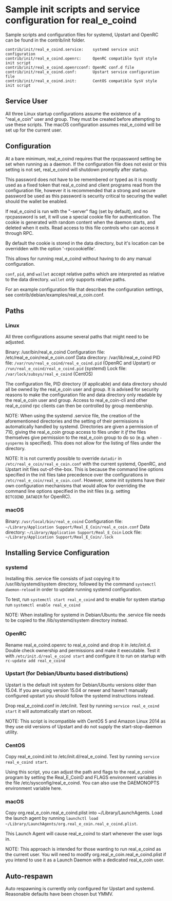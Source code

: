 Sample init scripts and service configuration for real_e_coind
==========================================================

Sample scripts and configuration files for systemd, Upstart and OpenRC
can be found in the contrib/init folder.

    contrib/init/real_e_coind.service:    systemd service unit configuration
    contrib/init/real_e_coind.openrc:     OpenRC compatible SysV style init script
    contrib/init/real_e_coind.openrcconf: OpenRC conf.d file
    contrib/init/real_e_coind.conf:       Upstart service configuration file
    contrib/init/real_e_coind.init:       CentOS compatible SysV style init script

Service User
---------------------------------

All three Linux startup configurations assume the existence of a "real_e_coin" user
and group.  They must be created before attempting to use these scripts.
The macOS configuration assumes real_e_coind will be set up for the current user.

Configuration
---------------------------------

At a bare minimum, real_e_coind requires that the rpcpassword setting be set
when running as a daemon.  If the configuration file does not exist or this
setting is not set, real_e_coind will shutdown promptly after startup.

This password does not have to be remembered or typed as it is mostly used
as a fixed token that real_e_coind and client programs read from the configuration
file, however it is recommended that a strong and secure password be used
as this password is security critical to securing the wallet should the
wallet be enabled.

If real_e_coind is run with the "-server" flag (set by default), and no rpcpassword is set,
it will use a special cookie file for authentication. The cookie is generated with random
content when the daemon starts, and deleted when it exits. Read access to this file
controls who can access it through RPC.

By default the cookie is stored in the data directory, but it's location can be overridden
with the option '-rpccookiefile'.

This allows for running real_e_coind without having to do any manual configuration.

`conf`, `pid`, and `wallet` accept relative paths which are interpreted as
relative to the data directory. `wallet` *only* supports relative paths.

For an example configuration file that describes the configuration settings,
see contrib/debian/examples/real_e_coin.conf.

Paths
---------------------------------

### Linux

All three configurations assume several paths that might need to be adjusted.

Binary:              /usr/bin/real_e_coind
Configuration file:  /etc/real_e_coin/real_e_coin.conf
Data directory:      /var/lib/real_e_coind
PID file:            `/var/run/real_e_coind/real_e_coind.pid` (OpenRC and Upstart) or `/run/real_e_coind/real_e_coind.pid` (systemd)
Lock file:           `/var/lock/subsys/real_e_coind` (CentOS)

The configuration file, PID directory (if applicable) and data directory
should all be owned by the real_e_coin user and group.  It is advised for security
reasons to make the configuration file and data directory only readable by the
real_e_coin user and group.  Access to real_e_coin-cli and other real_e_coind rpc clients
can then be controlled by group membership.

NOTE: When using the systemd .service file, the creation of the aforementioned
directories and the setting of their permissions is automatically handled by
systemd. Directories are given a permission of 710, giving the real_e_coin group
access to files under it _if_ the files themselves give permission to the
real_e_coin group to do so (e.g. when `-sysperms` is specified). This does not allow
for the listing of files under the directory.

NOTE: It is not currently possible to override `datadir` in
`/etc/real_e_coin/real_e_coin.conf` with the current systemd, OpenRC, and Upstart init
files out-of-the-box. This is because the command line options specified in the
init files take precedence over the configurations in
`/etc/real_e_coin/real_e_coin.conf`. However, some init systems have their own
configuration mechanisms that would allow for overriding the command line
options specified in the init files (e.g. setting `BITCOIND_DATADIR` for
OpenRC).

### macOS

Binary:              `/usr/local/bin/real_e_coind`
Configuration file:  `~/Library/Application Support/Real_E_Coin/real_e_coin.conf`
Data directory:      `~/Library/Application Support/Real_E_Coin`
Lock file:           `~/Library/Application Support/Real_E_Coin/.lock`

Installing Service Configuration
-----------------------------------

### systemd

Installing this .service file consists of just copying it to
/usr/lib/systemd/system directory, followed by the command
`systemctl daemon-reload` in order to update running systemd configuration.

To test, run `systemctl start real_e_coind` and to enable for system startup run
`systemctl enable real_e_coind`

NOTE: When installing for systemd in Debian/Ubuntu the .service file needs to be copied to the /lib/systemd/system directory instead.

### OpenRC

Rename real_e_coind.openrc to real_e_coind and drop it in /etc/init.d.  Double
check ownership and permissions and make it executable.  Test it with
`/etc/init.d/real_e_coind start` and configure it to run on startup with
`rc-update add real_e_coind`

### Upstart (for Debian/Ubuntu based distributions)

Upstart is the default init system for Debian/Ubuntu versions older than 15.04. If you are using version 15.04 or newer and haven't manually configured upstart you should follow the systemd instructions instead.

Drop real_e_coind.conf in /etc/init.  Test by running `service real_e_coind start`
it will automatically start on reboot.

NOTE: This script is incompatible with CentOS 5 and Amazon Linux 2014 as they
use old versions of Upstart and do not supply the start-stop-daemon utility.

### CentOS

Copy real_e_coind.init to /etc/init.d/real_e_coind. Test by running `service real_e_coind start`.

Using this script, you can adjust the path and flags to the real_e_coind program by
setting the Real_E_CoinD and FLAGS environment variables in the file
/etc/sysconfig/real_e_coind. You can also use the DAEMONOPTS environment variable here.

### macOS

Copy org.real_e_coin.real_e_coind.plist into ~/Library/LaunchAgents. Load the launch agent by
running `launchctl load ~/Library/LaunchAgents/org.real_e_coin.real_e_coind.plist`.

This Launch Agent will cause real_e_coind to start whenever the user logs in.

NOTE: This approach is intended for those wanting to run real_e_coind as the current user.
You will need to modify org.real_e_coin.real_e_coind.plist if you intend to use it as a
Launch Daemon with a dedicated real_e_coin user.

Auto-respawn
-----------------------------------

Auto respawning is currently only configured for Upstart and systemd.
Reasonable defaults have been chosen but YMMV.
